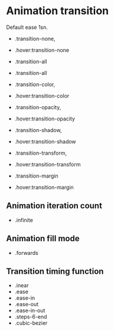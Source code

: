 # Animation transition

Default ease 1sn.

- .transition-none,
- .hover:transition-none
- .transition-all
- .transition-all
- .transition-color,
- .hover:transition-color

- .transition-opacity,
- .hover:transition-opacity
- .transition-shadow,
- .hover:transition-shadow
- .transition-transform,
- .hover:transition-transform
- .transition-margin
- .hover:transition-margin

## Animation iteration count

- .infinite

## Animation fill mode

- .forwards

## Transition timing function

- .inear
- .ease
- .ease-in
- .ease-out
- .ease-in-out
- .steps-6-end
- .cubic-bezier
